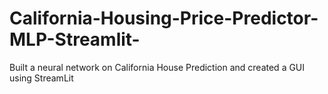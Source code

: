 # California-Housing-Price-Predictor-MLP-Streamlit-
Built a neural network on California House Prediction and created a GUI using StreamLit
